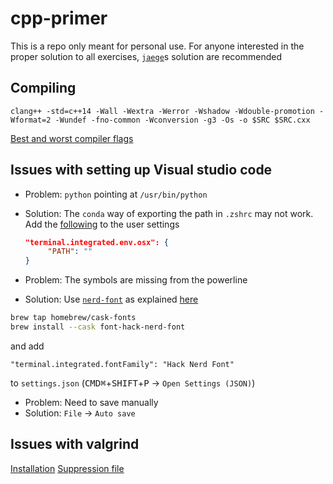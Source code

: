# cpp-primer

This is a repo only meant for personal use.
For anyone interested in the proper solution to all exercises, [`jaege`](https://github.com/jaege/Cpp-Primer-5th-Exercises)s solution are recommended

## Compiling

```
clang++ -std=c++14 -Wall -Wextra -Werror -Wshadow -Wdouble-promotion -Wformat=2 -Wundef -fno-common -Wconversion -g3 -Os -o $SRC $SRC.cxx
```

[Best and worst compiler flags](https://interrupt.memfault.com/blog/best-and-worst-gcc-clang-compiler-flags)

## Issues with setting up Visual studio code

- Problem: `python` pointing at `/usr/bin/python`
- Solution: The `conda` way of exporting the path in `.zshrc` may not work. Add the [following](https://stackoverflow.com/a/55043991/2786884) to the user settings

   ```json
   "terminal.integrated.env.osx": {
        "PATH": ""
   }
   ```

- Problem: The symbols are missing from the powerline
- Solution: Use [`nerd-font`](https://github.com/ryanoasis/nerd-fonts/#option-3-install-script) as explained [here](https://gist.github.com/480/3b41f449686a089f34edb45d00672f28)

```sh
brew tap homebrew/cask-fonts
brew install --cask font-hack-nerd-font
```

and add

```
"terminal.integrated.fontFamily": "Hack Nerd Font"
```

to `settings.json` (<kbd>CMD⌘</kbd>+<kbd>SHIFT</kbd>+<kbd>P</kbd> -> `Open Settings (JSON)`)

- Problem: Need to save manually
- Solution: `File` -> `Auto save`

## Issues with valgrind

[Installation](https://github.com/LouisBrunner/valgrind-macos)
[Suppression file](https://stackoverflow.com/questions/36893494/valgrind-shows-memory-leak-with-empty-main-without-including-headers)
